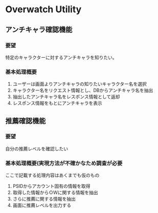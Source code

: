 # Overwatch Utility
## アンチキャラ確認機能
### 要望
特定のキャラクターに対するアンチキャラを知りたい。

### 基本処理概要
1) ユーザーは画面よりアンチキャラの知りたいキャラクター名を選択
2) キャラクター名をリクエスト情報とし、DBからアンチキャラ名を抽出
3) 抽出したアンチキャラ名をレスポンス情報として返却
4) レスポンス情報をもとにアンチキャラを表示

## 推薦確認機能
### 要望
自分の推薦レベルを確認したい

### 基本処理概要(実現方法が不確かなため調査が必要
ここで記載する処理内容はあくまでも仮のもの
1) PSIDからアカウント固有の情報を取得
2) 取得した情報からＯＷに関する情報を抽出
3) さらに推薦に関する情報を抽出
4) 画面に推薦レベルを出力する
